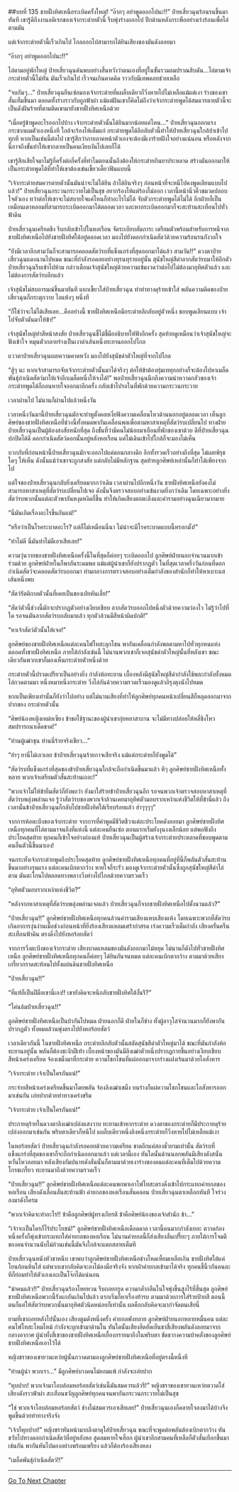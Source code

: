 ##บทที่ 135 ชายฝั่งทิศเหนือระเบิดครั้งใหญ่!
“อ๊ากๆ อย่าพูดออกไปนะ!!” ป๋ายเสี่ยวฉุนร้อนรนขึ้นมาทันที เขารู้ดีถึงงานอดิเรกของเจ้ากระต่ายตัวนี้ รีบพุ่งร่างออกไป ปีกด้านหลังกระพืออย่างเร่งร้อนเพื่อไล่ตามมัน 

แต่เจ้ากระต่ายตัวนี้เร็วเกินไป ไกลออกไปสามารถได้ยินเสียงของมันดังลอยมา

“อ๊ากๆ อย่าพูดออกไปนะ!!”

ไล่ตามอยู่พักใหญ่ ป๋ายเสี่ยวฉุนค้นพบอย่างสิ้นหวังว่าตนเองที่อยู่ในขั้นรวมลมปราณสิบดัน...ไล่ตามเจ้ากระต่ายตัวนี้ไม่ทัน มันเร็วเกินไป เร็วจนเกินคาดคิด ราวกับมีเทพคอยช่วยเหลือ

“จบกันๆ...” ป๋ายเสี่ยวฉุนยืนเซ่อมองเจ้ากระต่ายที่แผล็บเดียวก็วิ่งหายไปไม่เหลือแม้แต่เงา ร่างของเขาสั่นเทิ้มขึ้นมา ตลอดทั้งร่างราวกับถูกฟ้าผ่า แม้แต่ฝันเขาก็คิดไม่ถึงว่าเจ้ากระต่ายพูดได้สมควรตายตัวนี้จะเป็นดังฝันร้ายที่ตามติดเขามายังชายฝั่งทิศเหนือด้วย

“เมื่อครู่ข้าพูดอะไรออกไปบ้าง เจ้ากระต่ายตัวนั้นได้ยินมากน้อยแค่ไหน...” ป๋ายเสี่ยวฉุนออกแรงกระชากผมตัวเองหนึ่งที ใกล้จะร้องไห้เต็มแก่ กระต่ายพูดได้ลึกลับตัวนี้ทำให้ป๋ายเสี่ยวฉุนใกล้บ้าเข้าไปทุกที หากเป็นเช่นนี้ต่อไป เขารู้สึกว่าภายภาคหน้าตัวเองจะต้องมีเงาร้ายฝังใจอย่างแน่นอน หรือหลังจากนี้อาจถึงขั้นทำให้เขากลายเป็นคนเงียบงันไปเลยก็ได้

เขารู้สึกเสียใจมาไม่รู้กี่ครั้งต่อกี่ครั้งที่ทำไมตอนนั้นถึงต้องให้กระต่ายกินยาประหลาด สร้างมันออกมาให้เป็นกระต่ายพูดได้ที่ทำให้เขาต้องเข่นเขี้ยวเคี้ยวฟันแบบนี้

“เจ้ากระต่ายสมควรตายตัวนั้นมันน่าจะไม่ได้ยิน ถ้าได้ยินจริงๆ ก่อนหน้าที่จะหนีไปคงพูดเลียนแบบไปแล้ว!” ป๋ายเสี่ยวฉุนกระวนกระวายไม่เป็นสุข อยากร้องไห้แต่ร้องไม่ออก เวลานี้หน้านิ่วคิ้วขมวดปลอบใจตัวเอง ทว่าต่อให้เขาจะไม่สบายใจแค่ไหนก็ทำอะไรไม่ได้ จับตัวกระต่ายพูดได้ไม่ได้ อีกฝ่ายก็เป็นเหมือนเตาหลอมที่สามารถระเบิดออกมาได้ตลอดเวลา และหากระเบิดออกมาก็จะสะท้านสะเทือนไปทั่วฟ้าดิน

ป๋ายเสี่ยวฉุนเครียดขึง รีบกลับเข้าไปในหอเรือน จัดระเบียบสัมภาระ เตรียมตัวพร้อมสำหรับการหนีจากชายฝั่งทิศเหนือไปยังชายฝั่งทิศใต้อยู่ตลอดเวลา มองไปยังดอกกำเนิดสัตว์ด้วยความร้อนรนกังวลใจ

“ยังมีเวลาอีกสามวันก็จะสามารถคลอดสัตว์รบที่แข็งแกร่งที่สุดออกมาได้แล้ว สามวัน!!” ดวงตาป๋ายเสี่ยวฉุนแดงฉานไปหมด ขณะที่กำลังรอคอยอย่างทุรนทุรายอยู่นั้น สุนัขใหญ่สีดำลากสัตว์รบมาให้อีกตัว ป๋ายเสี่ยวฉุนรีบเข้าไปห้าม กล่าวเตือนเจ้าสุนัขใหญ่ด้วยความเข้มงวดว่าต่อไปไม่ต้องมาอุทิศตัวแล้ว และไม่ต้องการสัตว์รบอีกแล้ว

เจ้าสุนัขไม่สบอารมณ์ขึ้นมาทันที แยกเขี้ยวใส่ป๋ายเสี่ยวฉุน ทำท่าทางดุร้ายเข้าใส่ พลันความคิดของป๋ายเสี่ยวฉุนก็กระตุกวาบ ไอแห้งๆ หนึ่งที

“ก็ใช่ว่าจะไม่ได้เสียเลย...คืออย่างนี้ ชายฝั่งทิศเหนือมีกระต่ายลึกลับอยู่ตัวหนึ่ง ชอบพูดเลียนแบบ เจ้าไปจับตัวมันมาให้ข้า!”

เจ้าสุนัขใหญ่ทำสีหน้าสงสัย ป๋ายเสี่ยวฉุนชี้ไม้ชี้มืออธิบายให้ฟังอีกครั้ง สุดท้ายดูเหมือนว่าเจ้าสุนัขใหญ่จะฟังเข้าใจ หมุนตัวกลายร่างเป็นเงาดำเส้นหนึ่งทะยานออกไปไกล

แววตาป๋ายเสี่ยวฉุนเผยความคาดหวัง มองไปยังสุนัขดำตัวใหญ่ที่จากไปไกล

“สู้ๆ นะ หากเจ้าสามารถจับเจ้ากระต่ายตัวนั้นมาได้จริงๆ ต่อให้ข้าต้องทุ่มเททุกอย่างก็จะต้องไปหาเมล็ดพันธุ์กำเนิดสัตว์มาให้เจ้าอีกเมล็ดหนึ่งให้จงได้!” พอป๋ายเสี่ยวฉุนนึกถึงความน่าหวาดกลัวของเจ้ากระต่ายพูดได้ก็ถอนหายใจออกมาอีกครั้ง กลับเข้าไปรอในที่พักด้วยความกระวนกระวาย

เวลาผ่านไป ไม่นานก็ผ่านไปแล้วหนึ่งวัน

เวลาหนึ่งวันมานี้ป๋ายเสี่ยวฉุนมักจะทำหูตั้งคอยเงี่ยฟังความเคลื่อนไหวด้านนอกอยู่ตลอดเวลา เห็นลูกศิษย์ของชายฝั่งทิศเหนือที่ช่วงนี้ทั้งหมดพากันเคลื่อนพลเพื่อตามหาสาเหตุที่สัตว์รบเปลี่ยนไป ทางฝ่ายป๋ายเสี่ยวฉุนเป็นผู้ต้องสงสัยหนักที่สุด ถึงขั้นที่ว่ามีคนไม่น้อยมาเยือนที่พักของเขาด้วย ดีที่ป๋ายเสี่ยวฉุนปกปิดได้ดี ดอกกำเนิดสัตว์ดอกนั้นอยู่หลังหอเรือน แค่ไม่เดินเข้าไปใกล้ก็จะมองไม่เห็น

บวกกับที่ก่อนหน้านี้ป๋ายเสี่ยวฉุนมักจะออกไปแค่ตอนกลางดึก อีกทั้งรวดเร็วอย่างถึงที่สุด ไม่เผยพิรุธใดๆ ให้เห็น ดังนั้นแม้ว่าเขาจะถูกสงสัย แต่กลับไม่มีหลักฐาน สุดท้ายลูกศิษย์เหล่านั้นก็ทำได้เพียงจากไป

แต่ใจของป๋ายเสี่ยวฉุนกลับยิ่งเครียดมากกว่าเดิม เวลาผ่านไปอีกหนึ่งวัน ชายฝั่งทิศเหนือยังคงไม่สามารถหาสาเหตุที่สัตว์รบเปลี่ยนไปเจอ ดังนั้นจึงตรวจสอบอย่างเข้มงวดยิ่งกว่าเดิม โดยเฉพาะอย่างยิ่งสัตว์รบพวกนั้นแต่ละตัวพากันหงุดหงิดถี่ขึ้น ทำให้เกิดเสียงตกตะลึงและคำรามอย่างฉุนเฉียวมากมาย

“นี่มันเกิดเรื่องอะไรขึ้นกันแน่!”

“หรือว่าเป็นโรคระบาดอะไร? แต่ก็ไม่เหมือนนี่นา ไม่น่าจะมีโรคระบาดแบบนี้หรอกมั้ง!”

“ท่าไม่ดี นี่มันท่าไม่ดีเอาเสียเลย!”

ความวุ่นวายของชายฝั่งทิศเหนือครั้งนี้ในที่สุดก็ค่อยๆ ระเบิดออกไป ลูกศิษย์ฝ่ายนอกจำนวนมากเข้าร่วมด้วย ลูกศิษย์ฝ่ายในก็พากันระดมพล แม้แต่ผู้นำเขาก็ยังปรากฏตัว ในที่สุดเวลาครึ่งวันก่อนที่ดอกกำเนิดสัตว์จะคลอดสัตว์รบออกมา ท่ามกลางการตรวจสอบอย่างเต็มกำลังของสำนักก็ทำให้หาเบาะแสเส้นหนึ่งพบ

“สัตว์รัตติกาลตัวนั้นที่เคยเป็นของเป่ยหันเลี่ย!”

“สัตว์ตัวนี้ช่วงนี้มักจะปรากฏตัวอย่างเงียบเชียบ ลากสัตว์รบออกไปหนึ่งตัวด้วยความว่องไว ไม่รู้ว่าไปที่ใด รอจนมันลากสัตว์รบกลับมาแล้ว ทุกตัวล้วนมีสีหน้าผิดปกติ!”

“หาเจ้าสัตว์ตัวนั้นให้เจอ!”

ลูกศิษย์ของชายฝั่งทิศเหนือแต่ละคนไฟโทสะลุกโชน พากันเคลื่อนกำลังพลตามหาไปทั่วทุกหนแห่งตลอดทั้งชายฝั่งทิศเหนือ ภายใต้กำลังเช่นนี้ ไม่นานพวกเขาก็เจอสุนัขดำตัวใหญ่นั้นที่หลังเขา ขณะเดียวกันพวกเขาก็มองเห็นกระต่ายตัวหนึ่งด้วย

กระต่ายตัวนี้ปราดเปรียวเป็นอย่างยิ่ง กำลังห้อทะยาน เบื้องหลังมีสุนัขใหญ่สีดำกำลังใช้พละกำลังทั้งหมดไล่กวดตามมา หนึ่งหมาหนึ่งกระต่าย วิ่งไล่กันด้วยความรวดเร็วมองดูแล้วอิรุงตุงนังไปหมด 

หากเป็นเพียงเท่านั้นก็ยังว่าไปอย่าง แต่ไม่นานเสียงที่ทำให้ลูกศิษย์ทุกคนหน้าเปลี่ยนสีก็หลุดออกมาจากปากของ กระต่ายตัวนั้น

“ศิษย์น้องหญิงเหม่ยเซียง ข้าขอใช้ฐานะของผู้นำเขากุ่ยหยาสาบาน จะไม่มีทางปล่อยให้หลี่ชิงโหวสมปรารถนาเด็ดขาด!”

“ท่านผู้เฒ่าซุน ท่านนี่ร้ายจริงเชียว...”

“ฮ่าๆ ยานี่ไม่เลวเลย ข้าป๋ายเสี่ยวฉุนร้ายกาจเสียจริง แม้แต่กระต่ายก็ยังพูดได้”

“สัตว์รบที่แข็งแกร่งที่สุดของข้าป๋ายเสี่ยวฉุนใกล้จะถือกำเนิดขึ้นมาแล้ว หึๆ ลูกศิษย์ชายฝั่งทิศเหนือทั้งหลาย พวกเจ้าเตรียมตัวสั่นสะท้านเถอะ!”

“พวกเจ้าไม่ให้ข้ายืมสัตว์ก็ยังพอว่า ยังมาใส่ร้ายข้าป๋ายเสี่ยวฉุนอีก รอจนพวกเจ้าตรวจสอบหาสาเหตุที่สัตว์รบพลุ่งพล่านเจอ รู้ว่าสัตว์รบของพวกเจ้าล้วนเคยมาอุทิศตัวมอบรากเหง้าแห่งชีวิตให้ที่ข้านี่แล้ว ถึงเวลานั้นข้าป๋ายเสี่ยวฉุนก็กลับไปชายฝั่งทิศใต้เรียบร้อยแล้ว ฮ่าๆๆๆๆ”

จากการห้อตะบึงของเจ้ากระต่าย จากการที่คำพูดมีชีวิตชีวาแต่ละประโยคดังลอยมา ลูกศิษย์ชายฝั่งทิศเหนือทุกคนที่ไล่ตามมาจนถึงที่แห่งนี้ แต่ละคนยืนเซ่อ ตอนแรกเริ่มยังงุนงงเล็กน้อย แต่พอฟังถึงประโยคสุดท้าย ทุกคนก็เข้าใจอย่างถ่องแท้ ป๋ายเสี่ยวฉุนเป็นผู้สร้างเจ้ากระต่ายประหลาดที่ชอบพูดตามคนอื่นตัวนี้ขึ้นมาเอง!

จนกระทั่งเจ้ากระต่ายพูดถึงประโยคสุดท้าย ลูกศิษย์ชายฝั่งทิศเหนือทุกคนที่อยู่ที่นี่ก็พลันตัวสั่นสะท้านขึ้นมาอย่างรุนแรง แต่ละคนเบิกตากว้าง หายใจถี่ระรัว มองดูเจ้ากระต่ายตัวนั้นซึ่งถูกสุนัขใหญ่สีดำไล่ตาม มันตะโกนไปตลอดทางพลางวิ่งห่างไปไกลด้วยความรวดเร็ว

“อุทิศตัวมอบรากเหง้าแห่งชีวิต?”

“หลังจากหาสาเหตุที่สัตว์รบพลุ่งพล่านเจอแล้ว ป๋ายเสี่ยวฉุนก็จากชายฝั่งทิศเหนือไปตั้งนานแล้ว?”

“ป๋ายเสี่ยวฉุน!!” ลูกศิษย์ชายฝั่งทิศเหนือทุกคนล้วนคำรามเสียงแหบเสียงแห้ง โดยเฉพาะพวกที่สัตว์รบเกิดอาการงุ่นง่านเมื่อช่วงก่อนหน้าที่ยิ่งร้องเสียงแหลมเศร้ากำสรด เร่งความเร็วเต็มกำลัง เสียงครั่นครืนสะเทือนฟ้าดิน ตรงดิ่งไปยังหอร้อยสัตว์

จากการวิ่งตะบึงของเจ้ากระต่าย เสียงบาดแหลมของมันดังออกมาไม่หยุด ไม่นานก็ดังไปทั่วชายฝั่งทิศเหนือ ลูกศิษย์ชายฝั่งทิศเหนือทุกคนก็ค่อยๆ ได้ยินกันจนหมด แต่ละคนเบิกตากว้าง ตามมาด้วยเสียงเกรี้ยวกราดสะท้อนไปทั้งแผ่นดินชายฝั่งทิศเหนือ

“ป๋ายเสี่ยวฉุน!!”

“ที่แท้ก็เป็นฝีมือเขานี่เอง!! เขายังคิดจะหนีกลับชายฝั่งทิศใต้งั้นรึ?”

“โค่นล้มป๋ายเสี่ยวฉุน!!”

ลูกศิษย์ชายฝั่งทิศเหนือเป็นบ้ากันไปหมด ฝ่ายนอกก็ดี ฝ่ายในก็ช่าง ทั้งผู้อาวุโสจำนวนมากก็ยังพากันปรากฏตัว ทั้งหมดล้วนพุ่งตรงไปยังหอร้อยสัตว์

เวลาเดียวกันนี้ ในชายฝั่งทิศเหนือ กระต่ายลึกลับตัวนั้นสลัดสุนัขสีดำตัวใหญ่มาได้ ขณะที่มันกำลังห้อทะยานอยู่นั้น พลันก็ต้องชะงักฝีเท้า เบื้องหน้าของมันมีลิงเฒ่าตัวหนึ่งปรากฏกายขึ้นอย่างเงียบเชียบ สีหน้าเคร่งเครียด จ้องเขม็งมาที่กระต่าย ความโชกโชนที่แผ่ออกมาจากร่างแฝงเร้นมาด้วยไอสังหาร

“เจ้ากระต่าย เจ้าเป็นใครกันแน่!”

กระจ่ายสีหน้าเคร่งเครียดขึ้นมาโดยพลัน จ้องลิงเฒ่าเขม็ง บนร่างก็แผ่ความโชกโชนและไอสังหารออกมาเช่นกัน เอ่ยปากด้วยท่าทางเคร่งขรึม

“เจ้ากระต่าย เจ้าเป็นใครกันแน่!”

ประกายดุร้ายในดวงตาลิงเฒ่าเปล่งแสงวาบ ทะยานเข้าหากระต่าย ดวงตาของกระต่ายก็มีประกายดุร้ายเปล่งออกมาเช่นกัน พริบตาเดียวก็หนีไป แผล็บเดียวหนึ่งลิงหนึ่งกระต่ายก็วิ่งหายไปไม่เหลือแม้เงา

ในหอร้อยสัตว์ ป๋ายเสี่ยวฉุนกำลังรอคอยด้วยความเครียด ขาดอีกแค่สองชั่วยามเท่านั้น สัตว์รบที่แข็งแกร่งที่สุดของเขาก็จะถือกำเนิดออกมาแล้ว แต่เวลานี้เอง ทันใดนั้นด้านนอกพลันมีเสียงดังสนั่นหวั่นไหวลอยมา หลังเสียงกัมปนาทดังลั่นนั้นก็ตามมาด้วยเงาร่างของคนแต่ละคนที่เต็มไปด้วยความโกรธเกรี้ยว ทะยานมาถึงด้วยความรวดเร็ว

“ป๋ายเสี่ยวฉุน!!” ลูกศิษย์ชายฝั่งทิศเหนือแต่ละคนพกพาเอาไฟโทสะตรงดิ่งเข้าไปกระแทกค่ายกลของหอเรือน เสียงดังเลือนลั่นสะท้านฟ้า ค่ายกลของหอเรือนสั่นคลอน ป๋ายเสี่ยวฉุนตาเหลือกทันที ใจร่วงลงมาดังโครม

“พวกเจ้าคิดจะทำอะไร!! ข้าคือลูกศิษย์ผู้ทรงเกียรติ ข้าคือศิษย์น้องของเจ้าสำนัก ข้า...”

“เจ้าจะเป็นใครก็ไร้ประโยชน์!” ลูกศิษย์ชายฝั่งทิศเหนือเดือดดาล เวลานี้คนมากกำลังเยอะ ตวาดก้องหนึ่งครั้งก็พุ่งเข้ากระแทกใส่ค่ายกลของหอเรือน ไม่นานค่ายกลนี้ก็ส่งเสียงลั่นเปรี๊ยะๆ ภายใต้การโจมตีของคนจำนวนนับไม่ถ้วนเช่นนี้มันจึงใกล้จะแตกสลายเต็มที 

ป๋ายเสี่ยวฉุนหนังหัวชาหนึบ เขาพบว่าลูกศิษย์ชายฝั่งทิศเหนือช่างโหดเหี้ยมเหลือเกิน ชายฝั่งทิศใต้แค่โยนก้อนหินใส่ แต่พวกเขากลับคิดจะลงไม้ลงมือจริงจัง หากฝ่าค่ายกลเข้ามาได้จริง ทุกคนชี้นิ้วกันคนละทีก็ย่อมทำให้ตัวเองเละเป็นโจ๊กได้แน่นอน

“ฆ่าคนแล้ว!!” ป๋ายเสี่ยวฉุนร้องโหยหวน รีบถอยกรูด ความกล้ำกลืนในใจพุ่งขึ้นสูงไร้ที่สิ้นสุด ลูกศิษย์ชายฝั่งทิศเหนือพวกนี้รังแกกันเกินไปแล้ว แรกเริ่มก็หาเรื่องท้ารบ ตามมาด้วยการใส่ร้ายป้ายสี ตอนนี้ตนก็แค่ให้สัตว์รบพวกนั้นมาอุทิศตัวนิดหน่อยก็เท่านั้น ผลคือกลับคิดจะมากำจัดตนเสียนี่

ยามที่เขาถอยหลังไปนั้นเอง เสียงตูมดังหนึ่งครั้ง ค่ายกลพังทลาย ลูกศิษย์ฝ่ายนอกหลายหมื่นคน แต่ละคนไฟโทสะโหมไหม้ กำลังจะบุกเข้ามาด้านใน ทันใดนั้นเสียงฮึดฮัดเย็นชาสี่เสียงพลันดังลอยมาจากกลางอากาศ ผู้นำทั้งสี่เขาของชายฝั่งทิศเหนือเยื้องกรายมาถึงในพริบตา ขัดขวางความบ้าคลั่งของลูกศิษย์ชายฝั่งทิศเหนือเอาไว้ได้

หญิงชราของเขายวนเหว่ยผู้นั้นกวาดตามองลูกศิษย์ชายฝั่งทิศเหนือที่อยู่ตรงนี้หนึ่งที

“ท่านผู้นำ พวกเรา...” มีลูกศิษย์บางคนไม่ยอมแพ้ กำลังจะเอ่ยปาก

“หุบปาก! พวกเจ้ามาโอบล้อมหอร้อยสัตว์เช่นนี้มันสมควรแล้วรึ!” หญิงชราของเขายวนเหว่ยตวาดใส่ เสียงดังราวฟ้าผ่า สะเทือนขวัญลูกศิษย์ทุกคนจนพากันกระวนกระวายไม่เป็นสุข

“ใช่ พวกเจ้าโอบล้อมหอร้อยสัตว์ ช่างไม่สมควรเอาเสียเลย!” ป๋ายเสี่ยวฉุนเองก็คลายใจลงมาได้บ้างจึงพูดขึ้นด้วยท่าทางจริงจัง 
 
“เจ้าก็หุบปาก!” หญิงชราหันหน้ามาถลึงตาดุใส่ป๋ายเสี่ยวฉุน ขณะที่จะพูดต่อพลันต้องเบิกตากว้าง หันขวับไปทางดอกกำเนิดสัตว์ที่อยู่หลังหอ สูดลมหายใจเฮือก ผู้นำเขาอีกสามคนที่เหลือก็ตัวสั่นเยือกขึ้นมาเช่นกัน พากันหันไปมองอย่างพร้อมเพรียง แล้วก็ต้องร้องเสียงหลง

“เมล็ดพันธุ์กำเนิดสัตว์!!” 

----------   


[Go To Next Chapter]( ./136.md)